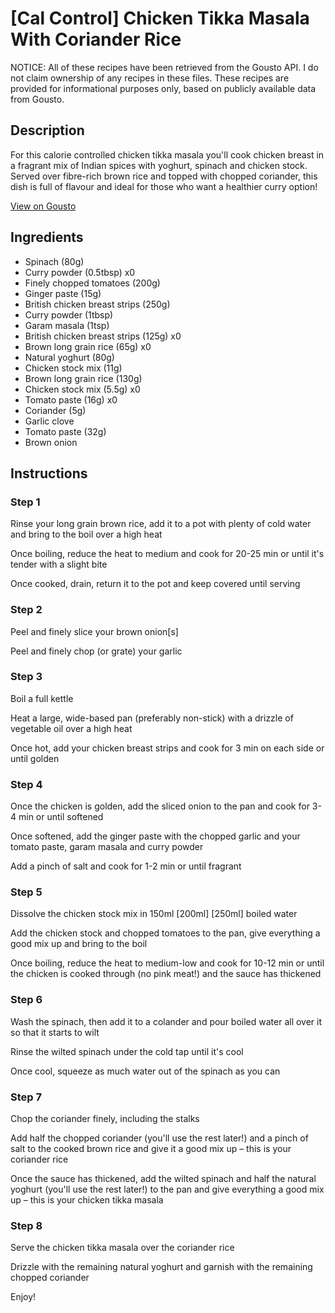# [Cal Control] Chicken Tikka Masala With Coriander Rice

NOTICE: All of these recipes have been retrieved from the Gousto API. I do not claim ownership of any recipes in these files. These recipes are provided for informational purposes only, based on publicly available data from Gousto.

## Description

For this calorie controlled chicken tikka masala you'll cook chicken breast in a fragrant mix of Indian spices with yoghurt, spinach and chicken stock. Served over fibre-rich brown rice and topped with chopped coriander, this dish is full of flavour and ideal for those who want a healthier curry option!

[View on Gousto](https://www.gousto.co.uk/recipes/cookbook/cheeky-chicken-tikka)

## Ingredients

- Spinach (80g)
- Curry powder (0.5tbsp) x0
- Finely chopped tomatoes (200g)
- Ginger paste (15g)
- British chicken breast strips (250g)
- Curry powder (1tbsp)
- Garam masala (1tsp)
- British chicken breast strips (125g) x0
- Brown long grain rice (65g) x0
- Natural yoghurt (80g)
- Chicken stock mix (11g)
- Brown long grain rice (130g)
- Chicken stock mix (5.5g) x0
- Tomato paste (16g) x0
- Coriander (5g)
- Garlic clove
- Tomato paste (32g)
- Brown onion

## Instructions


### Step 1

Rinse your long grain brown rice, add it to a pot with plenty of cold water and bring to the boil over a high heat

Once boiling, reduce the heat to medium and cook for 20-25 min or until it's tender with a slight bite

Once cooked, drain, return it to the pot and keep covered until serving


### Step 2

Peel and finely slice your brown onion[s]

Peel and finely chop (or grate) your garlic


### Step 3

Boil a full kettle

Heat a large, wide-based pan (preferably non-stick) with a drizzle of vegetable oil over a high heat

Once hot, add your chicken breast strips and cook for 3 min on each side or until golden


### Step 4

Once the chicken is golden, add the sliced onion to the pan and cook for 3-4 min or until softened

Once softened, add the ginger paste with the chopped garlic and your tomato paste, garam masala and curry powder

Add a pinch of salt and cook for 1-2 min or until fragrant


### Step 5

Dissolve the chicken stock mix in 150ml <span class="text-purple">[200ml] <span class="text-danger">[250ml]</span> </span>boiled water

Add the chicken stock and chopped tomatoes to the pan, give everything a good mix up and bring to the boil

Once boiling, reduce the heat to medium-low and cook for 10-12 min or until the chicken is cooked through (no pink meat!) and the sauce has thickened


### Step 6

Wash the spinach, then add it to a colander and pour boiled water all over it so that it starts to wilt

Rinse the wilted spinach under the cold tap until it's cool

Once cool, squeeze as much water out of the spinach as you can


### Step 7

Chop the coriander finely, including the stalks

Add half the chopped coriander (you'll use the rest later!) and a pinch of salt to the cooked brown rice and give it a good mix up – this is your coriander rice

Once the sauce has thickened, add the wilted spinach and half the natural yoghurt (you'll use the rest later!) to the pan and give everything a good mix up – this is your chicken tikka masala

### Step 8

Serve the chicken tikka masala over the coriander rice

Drizzle with the remaining natural yoghurt and garnish with the remaining chopped coriander

Enjoy!

